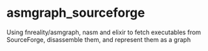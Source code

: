 # asmgraph_sourceforge
Using fnreality/asmgraph, nasm and elixir to fetch executables from SourceForge, disassemble them, and represent them as a graph
